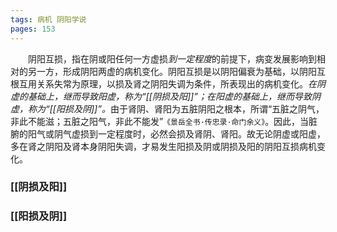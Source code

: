 ```yaml
---
tags: 病机 阴阳学说
pages: 153
---
```

&emsp;&emsp;阴阳互损，指在阴或阳任何一方虚损<dfn>到一定程度</dfn>的前提下，病变发展影响到相对的另一方，形成阴阳两虚的病机变化。阴阳互损是以阴阳偏衰为基础，以阴阳互根互用关系失常为原理，以损及肾之阴阳失调为条件，所表现出的病机变化。<dfn>在阴虚的基础上，继而导致阳虚，称为“[[阴损及阳]]”；在阳虚的基础上，继而导致阴虚，称为“[[阳损及阴]]”。</dfn>由于肾阴、肾阳为五脏阴阳之根本，所谓“五脏之阴气，非此不能滋；五脏之阳气，非此不能发”`《景岳全书·传忠录·命门余义》`。因此，当脏腑的阳气或阴气虚损到一定程度时，必然会损及肾阴、肾阳。故无论阴虚或阳虚，多在肾之阴阳及肾本身阴阳失调，才易发生阳损及阴或阴损及阳的阴阳互损病机变化。

### [[阴损及阳]]
### [[阳损及阴]]